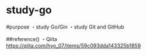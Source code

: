 # study-go
#purpose
・study Go/Gin
・study Git and GitHub

##reference()
・Qiita  https://qiita.com/hyo_07/items/59c093dda143325b1859  
